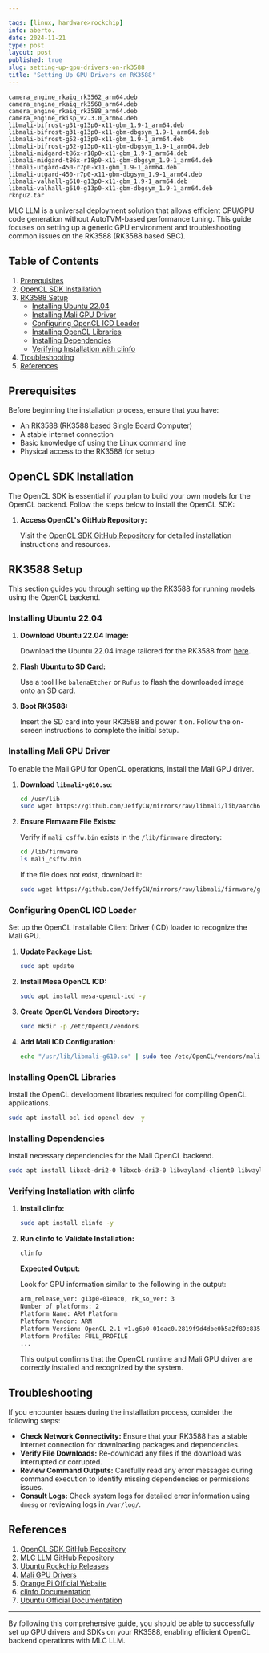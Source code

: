 ```yaml
---

tags: [linux, hardware>rockchip]
info: aberto.
date: 2024-11-21
type: post
layout: post
published: true
slug: setting-up-gpu-drivers-on-rk3588
title: 'Setting Up GPU Drivers on RK3588'
---
```


```
camera_engine_rkaiq_rk3562_arm64.deb
camera_engine_rkaiq_rk3568_arm64.deb
camera_engine_rkaiq_rk3588_arm64.deb
camera_engine_rkisp_v2.3.0_arm64.deb
libmali-bifrost-g31-g13p0-x11-gbm_1.9-1_arm64.deb
libmali-bifrost-g31-g13p0-x11-gbm-dbgsym_1.9-1_arm64.deb
libmali-bifrost-g52-g13p0-x11-gbm_1.9-1_arm64.deb
libmali-bifrost-g52-g13p0-x11-gbm-dbgsym_1.9-1_arm64.deb
libmali-midgard-t86x-r18p0-x11-gbm_1.9-1_arm64.deb
libmali-midgard-t86x-r18p0-x11-gbm-dbgsym_1.9-1_arm64.deb
libmali-utgard-450-r7p0-x11-gbm_1.9-1_arm64.deb
libmali-utgard-450-r7p0-x11-gbm-dbgsym_1.9-1_arm64.deb
libmali-valhall-g610-g13p0-x11-gbm_1.9-1_arm64.deb
libmali-valhall-g610-g13p0-x11-gbm-dbgsym_1.9-1_arm64.deb
rknpu2.tar
```

MLC LLM is a universal deployment solution that allows efficient CPU/GPU code generation without AutoTVM-based performance tuning. This guide focuses on setting up a generic GPU environment and troubleshooting common issues on the RK3588 (RK3588 based SBC).

## Table of Contents
1. [Prerequisites](#prerequisites)
2. [OpenCL SDK Installation](#opencl-sdk-installation)
3. [RK3588 Setup](#orange-pi-5-setup)
    - [Installing Ubuntu 22.04](#installing-ubuntu-2204)
    - [Installing Mali GPU Driver](#installing-mali-gpu-driver)
    - [Configuring OpenCL ICD Loader](#configuring-opencl-icd-loader)
    - [Installing OpenCL Libraries](#installing-opencl-libraries)
    - [Installing Dependencies](#installing-dependencies)
    - [Verifying Installation with clinfo](#verifying-installation-with-clinfo)
4. [Troubleshooting](#troubleshooting)
5. [References](#references)

## Prerequisites

Before beginning the installation process, ensure that you have:

- An RK3588 (RK3588 based Single Board Computer)
- A stable internet connection
- Basic knowledge of using the Linux command line
- Physical access to the RK3588 for setup

## OpenCL SDK Installation

The OpenCL SDK is essential if you plan to build your own models for the OpenCL backend. Follow the steps below to install the OpenCL SDK:

1. **Access OpenCL's GitHub Repository:**

   Visit the [OpenCL SDK GitHub Repository](https://github.com/KhronosGroup/OpenCL-SDK) for detailed installation instructions and resources.

## RK3588 Setup

This section guides you through setting up the RK3588 for running models using the OpenCL backend.

### Installing Ubuntu 22.04

1. **Download Ubuntu 22.04 Image:**

   Download the Ubuntu 22.04 image tailored for the RK3588 from [here](https://github.com/Joshua-Riek/ubuntu-rockchip/releases/tag/v1.22).

2. **Flash Ubuntu to SD Card:**

   Use a tool like `balenaEtcher` or `Rufus` to flash the downloaded image onto an SD card.

3. **Boot RK3588:**

   Insert the SD card into your RK3588 and power it on. Follow the on-screen instructions to complete the initial setup.

### Installing Mali GPU Driver

To enable the Mali GPU for OpenCL operations, install the Mali GPU driver.

1. **Download `libmali-g610.so`:**

   ```bash
   cd /usr/lib
   sudo wget https://github.com/JeffyCN/mirrors/raw/libmali/lib/aarch64-linux-gnu/libmali-valhall-g610-g6p0-x11-wayland-gbm.so -O libmali-g610.so
   ```

2. **Ensure Firmware File Exists:**

   Verify if `mali_csffw.bin` exists in the `/lib/firmware` directory:

   ```bash
   cd /lib/firmware
   ls mali_csffw.bin
   ```

   If the file does not exist, download it:

   ```bash
   sudo wget https://github.com/JeffyCN/mirrors/raw/libmali/firmware/g610/mali_csffw.bin
   ```

### Configuring OpenCL ICD Loader

Set up the OpenCL Installable Client Driver (ICD) loader to recognize the Mali GPU.

1. **Update Package List:**

   ```bash
   sudo apt update
   ```

2. **Install Mesa OpenCL ICD:**

   ```bash
   sudo apt install mesa-opencl-icd -y
   ```

3. **Create OpenCL Vendors Directory:**

   ```bash
   sudo mkdir -p /etc/OpenCL/vendors
   ```

4. **Add Mali ICD Configuration:**

   ```bash
   echo "/usr/lib/libmali-g610.so" | sudo tee /etc/OpenCL/vendors/mali.icd
   ```

### Installing OpenCL Libraries

Install the OpenCL development libraries required for compiling OpenCL applications.

```bash
sudo apt install ocl-icd-opencl-dev -y
```

### Installing Dependencies

Install necessary dependencies for the Mali OpenCL backend.

```bash
sudo apt install libxcb-dri2-0 libxcb-dri3-0 libwayland-client0 libwayland-server0 libx11-xcb1 -y
```

### Verifying Installation with clinfo

1. **Install clinfo:**

   ```bash
   sudo apt install clinfo -y
   ```

2. **Run clinfo to Validate Installation:**

   ```bash
   clinfo
   ```

   **Expected Output:**

   Look for GPU information similar to the following in the output:

   ```bash
   arm_release_ver: g13p0-01eac0, rk_so_ver: 3
   Number of platforms: 2
   Platform Name: ARM Platform
   Platform Vendor: ARM
   Platform Version: OpenCL 2.1 v1.g6p0-01eac0.2819f9d4dbe0b5a2f89c835d8484f9cd
   Platform Profile: FULL_PROFILE
   ...
   ```

   This output confirms that the OpenCL runtime and Mali GPU driver are correctly installed and recognized by the system.

## Troubleshooting

If you encounter issues during the installation process, consider the following steps:

- **Check Network Connectivity:** Ensure that your RK3588 has a stable internet connection for downloading packages and dependencies.
- **Verify File Downloads:** Re-download any files if the download was interrupted or corrupted.
- **Review Command Outputs:** Carefully read any error messages during command execution to identify missing dependencies or permissions issues.
- **Consult Logs:** Check system logs for detailed error information using `dmesg` or reviewing logs in `/var/log/`.

## References

1. [OpenCL SDK GitHub Repository](https://github.com/KhronosGroup/OpenCL-SDK)
2. [MLC LLM GitHub Repository](https://github.com/mlc-ai/mlc-llm)
3. [Ubuntu Rockchip Releases](https://github.com/Joshua-Riek/ubuntu-rockchip/releases/tag/v1.22)
4. [Mali GPU Drivers](https://github.com/JeffyCN/mirrors/raw/libmali/lib/aarch64-linux-gnu/)
5. [Orange Pi Official Website](https://www.orangepi.org/)
6. [clinfo Documentation](https://github.com/obfuscated12/clinfo)
7. [Ubuntu Official Documentation](https://ubuntu.com/tutorials)

---

By following this comprehensive guide, you should be able to successfully set up GPU drivers and SDKs on your RK3588, enabling efficient OpenCL backend operations with MLC LLM.
